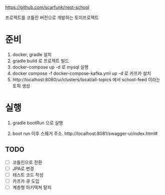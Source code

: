 
https://github.com/scarfunk/nest-school

프로젝트를 코틀린 버전으로 개발하는 토이프로젝트

# 준비

1. docker, gradle 설치
2. gradle build 로 프로젝트 빌드
3. docker-compose up -d 로 mysql 실행
4. docker compose -f docker-compose-kafka.yml up -d 로 카프카 설치
5. http://localhost:8080/ui/clusters/local/all-topics 에서 school-feed 이라는 토픽 생성

# 실행

1. gradle bootRun 으로 실행

2. boot run 이후 스웨거 주소. http://localhost:8081/swagger-ui/index.html#


## TODO

- [ ] 코틀린으로 전환
- [ ] JPA로 변경
- [ ] 테스트 코드 작성
- [ ] 카프카 큐 도입
- [ ] 계층형 아키텍쳐 탈피 